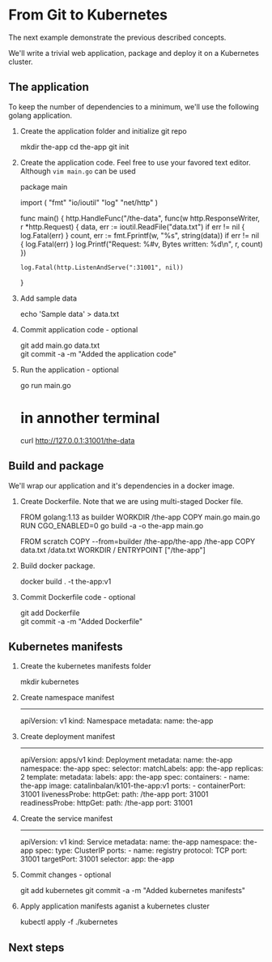# From Git to Kubernetes

The next example demonstrate the previous described concepts.

We'll write a trivial web application, package and deploy it on a Kubernetes cluster. 

## The application
To keep the number of dependencies to a minimum, we'll use the following golang application.

 1. Create the application folder and initialize git repo


    mkdir the-app
    cd the-app
    git init
 
 
 2. Create the application code. Feel free to use your favored text editor. Although `vim main.go` can be used


    package main

    import (
        "fmt"
        "io/ioutil"
        "log"
        "net/http"
    )

    func main() {
        http.HandleFunc("/the-data", func(w http.ResponseWriter, r *http.Request) {
            data, err := ioutil.ReadFile("data.txt")
            if err != nil {
                log.Fatal(err)
            }
            count, err := fmt.Fprintf(w, "%s", string(data))
            if err != nil {
                log.Fatal(err)
            }
            log.Printf("Request: %#v, Bytes written: %d\n", r, count)
        })

        log.Fatal(http.ListenAndServe(":31001", nil))
    }

 3. Add sample data


    echo 'Sample data' > data.txt


 4. Commit application code - optional


    git add main.go data.txt    
    git commit -a -m "Added the application code"


 5. Run the application - optional
 

    go run main.go
    
    # in annother terminal
    curl http://127.0.0.1:31001/the-data
    



## Build and package
We'll wrap our application and it's dependencies in a docker image.

1. Create Dockerfile. Note that we are using multi-staged Docker file.

    
    FROM golang:1.13 as builder
    WORKDIR /the-app
    COPY main.go main.go
    RUN CGO_ENABLED=0 go build -a -o the-app main.go
    
    FROM scratch
    COPY --from=builder /the-app/the-app /the-app
    COPY data.txt /data.txt
    WORKDIR /
    ENTRYPOINT ["/the-app"]


2. Build docker package.


    docker build . -t the-app:v1


3. Commit Dockerfile code - optional


    git add Dockerfile    
    git commit -a -m "Added Dockerfile"

    
## Kubernetes manifests

1. Create the kubernetes manifests folder

  
    mkdir kubernetes
  
2. Create namespace manifest


    ---
    apiVersion: v1
    kind: Namespace
    metadata:
      name: the-app

      
3. Create deployment manifest


    ---
    apiVersion: apps/v1
    kind: Deployment
    metadata:
      name: the-app
      namespace: the-app
    spec:
      selector:
        matchLabels:
          app: the-app
      replicas: 2
      template:
        metadata:
          labels:
            app: the-app
        spec:
          containers:
            - name: the-app
              image: catalinbalan/k101-the-app:v1
              ports:
                - containerPort: 31001
              livenessProbe:
                httpGet:
                  path: /the-app
                  port: 31001
              readinessProbe:
                httpGet:
                  path: /the-app
                  port: 31001


4. Create the service manifest


    ---
    apiVersion: v1
    kind: Service
    metadata:
      name: the-app
      namespace: the-app
    spec:
      type: ClusterIP
      ports:
        - name: registry
          protocol: TCP
          port: 31001
          targetPort: 31001
      selector:
        app: the-app


5. Commit changes - optional


    git add kubernetes 
    git commit -a -m "Added kubernetes manifests"   
  
7. Apply application manifests aganist a kubernetes cluster


    kubectl apply -f ./kubernetes


## Next steps